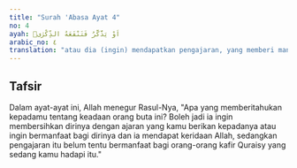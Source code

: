 ```yaml
---
title: "Surah 'Abasa Ayat 4"
no: 4
ayah: اَوْ يَذَّكَّرُ فَتَنْفَعَهُ الذِّكْرٰىۗ
arabic_no: ٤
translation: "atau dia (ingin) mendapatkan pengajaran, yang memberi manfaat kepadanya?"
---
```


## Tafsir

Dalam ayat-ayat ini, Allah menegur Rasul-Nya, "Apa yang memberitahukan kepadamu tentang keadaan orang buta ini? Boleh jadi ia ingin membersihkan dirinya dengan ajaran yang kamu berikan kepadanya atau ingin bermanfaat bagi dirinya dan ia mendapat keridaan Allah, sedangkan pengajaran itu belum tentu bermanfaat bagi orang-orang kafir Quraisy yang sedang kamu hadapi itu."